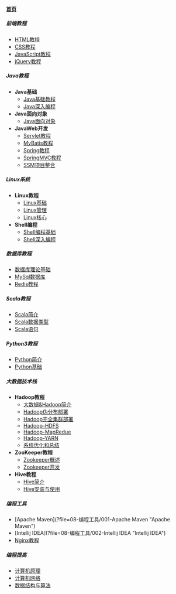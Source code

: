 #### [首页](?file=home-首页)

##### 前端教程

- [HTML教程](?file=01-前端教程/001-HTML教程 "HTML教程")
- [CSS教程](?file=01-前端教程/002-CSS教程 "CSS教程")
- [JavaScript教程](?file=01-前端教程/003-JavaScript教程 "JavaScript教程")
- [jQuery教程](?file=01-前端教程/004-jQuery教程 "jQuery教程")

##### Java教程

- **Java基础**
	- [Java基础教程](?file=02-Java教程/01-Java基础/001-Java基础教程 "Java基础教程")
	- [Java深入编程](?file=02-Java教程/01-Java基础/002-Java深入编程 "Java深入编程")
- **Java面向对象**
	- [Java面向对象](?file=02-Java教程/02-Java面向对象/001-Java面向对象 "Java面向对象")
- **JavaWeb开发**
	- [Servlet教程](?file=02-Java教程/03-JavaWeb开发/001-Servlet教程 "Servlet教程")
	- [MyBatis教程](?file=02-Java教程/03-JavaWeb开发/002-MyBatis教程 "MyBatis教程")
	- [Spring教程](?file=02-Java教程/03-JavaWeb开发/003-Spring教程 "Spring教程")
	- [SpringMVC教程](?file=02-Java教程/03-JavaWeb开发/004-SpringMVC教程 "SpringMVC教程")
	- [SSM项目整合](?file=02-Java教程/03-JavaWeb开发/005-SSM项目整合 "SSM项目整合")

##### Linux系统

- **Linux教程**
	- [Linux基础](?file=03-Linux系统/01-Linux教程/001-Linux基础 "Linux基础")
	- [Linux管理](?file=03-Linux系统/01-Linux教程/002-Linux管理 "Linux管理")
	- [Linux核心](?file=03-Linux系统/01-Linux教程/003-Linux核心 "Linux核心")
- **Shell编程**
	- [Shell编程基础](?file=03-Linux系统/02-Shell编程/001-Shell编程基础 "Shell编程基础")
	- [Shell深入编程](?file=03-Linux系统/02-Shell编程/002-Shell深入编程 "Shell深入编程")

##### 数据库教程
- [数据库理论基础](?file=04-数据库教程/001-数据库理论基础 "数据库理论基础")
- [MySql数据库](?file=04-数据库教程/002-MySql数据库 "MySql数据库")
- [Redis教程](?file=04-数据库教程/003-Redis教程 "Redis教程")

##### Scala教程
- [Scala简介](?file=05-Scala教程/001-Scala简介 "Scala简介")
- [Scala数据类型](?file=05-Scala教程/002-Scala数据类型 "Scala数据类型")
- [Scala语句](?file=05-Scala教程/003-Scala语句 "Scala语句")

##### Python3教程
- [Python简介](?file=06-Python3教程/001-Python简介 "Python简介")
- [Python基础](?file=06-Python3教程/002-Python基础 "Python基础")

##### 大数据技术栈
- **Hadoop教程**
	- [大数据&Hadoop简介](?file=07-大数据技术栈/01-Hadoop教程/001-大数据&Hadoop简介 "大数据&Hadoop简介")
	- [Hadoop伪分布部署](?file=07-大数据技术栈/01-Hadoop教程/002-Hadoop伪分布部署 "Hadoop伪分布部署")
	- [Hadoop完全集群部署](?file=07-大数据技术栈/01-Hadoop教程/003-Hadoop完全集群部署 "Hadoop完全集群部署")
	- [Hadoop-HDFS](?file=07-大数据技术栈/01-Hadoop教程/004-Hadoop-HDFS "Hadoop-HDFS")
	- [Hadoop-MapRedue](?file=07-大数据技术栈/01-Hadoop教程/005-Hadoop-MapRedue "Hadoop-MapRedue")
	- [Hadoop-YARN](?file=07-大数据技术栈/01-Hadoop教程/006-Hadoop-YARN "Hadoop-YARN")
	- [系统优化和总结](?file=07-大数据技术栈/01-Hadoop教程/007-系统优化和总结 "系统优化和总结")
- **ZooKeeper教程**
	- [Zookeeper概述](?file=07-大数据技术栈/02-ZooKeeper教程/001-Zookeeper概述 "Zookeeper概述")
	- [Zookeeper开发](?file=07-大数据技术栈/02-ZooKeeper教程/002-Zookeeper开发 "Zookeeper开发")
- **Hive教程**
	- [Hive简介](?file=07-大数据技术栈/03-Hive教程/001-Hive简介 "Hive简介")
	- [Hive安装与使用](?file=07-大数据技术栈/03-Hive教程/002-Hive安装与使用 "Hive安装与使用")		
	
##### 编程工具
- [Apache Maven](?file=08-编程工具/001-Apache Maven "Apache Maven")
- [Intellij IDEA](?file=08-编程工具/002-Intellij IDEA "Intellij IDEA")
- [Nginx教程](?file=08-编程工具/003-Nginx教程 "Nginx教程")

##### 编程提高
- [计算机原理](?file=09-编程提高/001-计算机原理 "计算机原理")
- [计算机网络](?file=09-编程提高/002-计算机网络 "计算机网络")
- [数据结构与算法](?file=09-编程提高/003-数据结构与算法 "数据结构与算法")